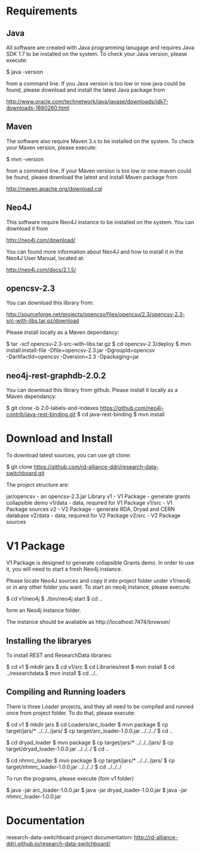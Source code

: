 Requirements
===

Java
---

All software are created with Java programming lanugage and requires Java SDK 1.7 to be installed on the system. To check your Java version, please execute:

$ java -version

from a command line. If you Java version is too low or now java could be found, please download and install the latest Java package from 

http://www.oracle.com/technetwork/java/javase/downloads/jdk7-downloads-1880260.html

Maven
---

The software also require Maven 3.x to be installed on the system. To check your Maven version, please execute:

$ mvn -version

from a command line. If your Maven version is too low or now maven could be found, please download the latest  and install Maven package from

http://maven.apache.org/download.cgi

Neo4J
---

This software require Neo4J instance to be installed on the system. You can download it from

http://neo4j.com/download/

You can found more information about Neo4J and how to install it in the Neo4J User Manual, located at: 

http://neo4j.com/docs/2.1.5/

opencsv-2.3
---

You can download this library from:

http://sourceforge.net/projects/opencsv/files/opencsv/2.3/opencsv-2.3-src-with-libs.tar.gz/download

Please install locally as a Maven dependancy:

$ tar -xcf opencsv-2.3-src-with-libs.tar.gz
$ cd opencsv-2.3/deploy
$ mvn install:install-file -Dfile=opencsv-2.3.jar -DgroupId=opencsv \
    -DartifactId=opencsv -Dversion=2.3 -Dpackaging=jar

neo4j-rest-graphdb-2.0.2
---

You can download this library from github. Please install it locally as a Maven dependancy:

$ git clone -b 2.0-labels-and-indexes https://github.com/neo4j-contrib/java-rest-binding.git
$ cd java-rest-binding
$ mvn install

Download and Install
===

To download latest sources, you can use git clone:

$ git clone https://github.com/rd-alliance-ddri/research-data-switchboard.git

The project structure are:

jar/opencsv - an opencsv-2.3.jar Library
v1 - V1 Package - generate grants collapsible demo
v1/data - data, required for V1 Package
v1/src - V1 Package sources
v2 - V2 Package - generate RDA, Dryad and CERN database
v2/data - data, required for V2 Package
v2/src - V2 Package sources

V1 Package
===

V1 Package is designed to generate collapsible Grants demo. In order to use it, you will need to start a fresh Neo4j instance.

Please locate Neo4J sources and copy it into project folder under v1/neo4j or in any other folder you want. To start an neo4j instance, please execute:

$ cd v1/neo4j
$ ./bin/neo4j start
$ cd ..

form an Neo4j instance folder.

The instance should be avaliable as http://localhost:7474/browser/

Installing the libraryes 
---

To install REST and ResearchData libraries:

$ cd v1
$ mkdir jars
$ cd v1/src
$ cd Libraries/rest
$ mvn install
$ cd ../researchdata
$ mvn install
$ cd ../..

Compiling and Running loaders
---

There is three Loader projects, and they all need to be compiled and runned once from project folder. To do that, please execute:

$ cd v1
$ mkdir jars
$ cd Loaders/arc_loader
$ mvn package 
$ cp target/jars/* ../../../jars/
$ cp target/arc_loader-1.0.0.jar ../../../
$ cd ..

$ cd dryad_loader
$ mvn package 
$ cp target/jars/* ../../../jars/
$ cp target/dryad_loader-1.0.0.jar ../../../
$ cd ..

$ cd nhmrc_loader
$ mvn package 
$ cp target/jars/* ../../../jars/
$ cp target/nhmrc_loader-1.0.0.jar ../../../
$ cd ../../../

To run the programs, please execute (fom v1 folder)

$ java -jar arc_loader-1.0.0.jar
$ java -jar dryad_loader-1.0.0.jar
$ java -jar nhmrc_loader-1.0.0.jar

Documentation
===

research-data-switchboard project documentation:
http://rd-alliance-ddri.github.io/research-data-switchboard/


